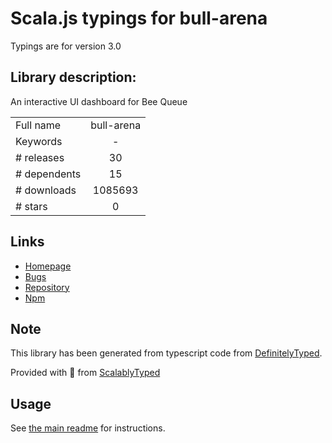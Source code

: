 
# Scala.js typings for bull-arena

Typings are for version 3.0

## Library description:
An interactive UI dashboard for Bee Queue

|                    |                 |
| ------------------ | :-------------: |
| Full name          | bull-arena |
| Keywords           | - |
| # releases         | 30 |
| # dependents       | 15 |
| # downloads        | 1085693 |
| # stars            | 0 |

## Links
- [Homepage](https://github.com/bee-queue/arena#readme)
- [Bugs](https://github.com/bee-queue/arena/issues)
- [Repository](https://github.com/bee-queue/arena)
- [Npm](https://www.npmjs.com/package/bull-arena)
    


## Note
This library has been generated from typescript code from [DefinitelyTyped](https://definitelytyped.org).

Provided with :purple_heart: from [ScalablyTyped](https://github.com/oyvindberg/ScalablyTyped)

## Usage
See [the main readme](../../readme.md) for instructions.


